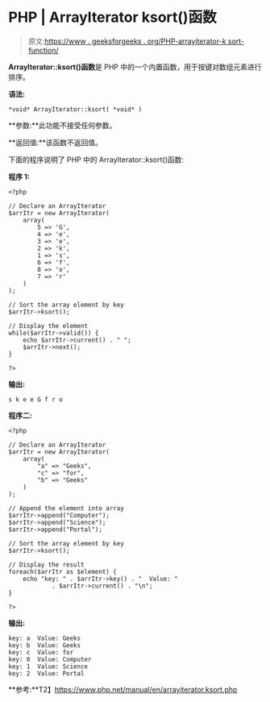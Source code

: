 # PHP | ArrayIterator ksort()函数

> 原文:[https://www . geeksforgeeks . org/PHP-arrayiterator-k sort-function/](https://www.geeksforgeeks.org/php-arrayiterator-ksort-function/)

**ArrayIterator::ksort()函数**是 PHP 中的一个内置函数，用于按键对数组元素进行排序。

**语法:**

```
*void* ArrayIterator::ksort( *void* )
```

**参数:**此功能不接受任何参数。

**返回值:**该函数不返回值。

下面的程序说明了 PHP 中的 ArrayIterator::ksort()函数:

**程序 1:**

```
<?php

// Declare an ArrayIterator
$arrItr = new ArrayIterator(
    array(
        5 => 'G',
        4 => 'e',
        3 => 'e',
        2 => 'k',
        1 => 's', 
        6 => 'f',
        8 => 'o',
        7 => 'r'
    )
);

// Sort the array element by key
$arrItr->ksort();

// Display the element
while($arrItr->valid()) {
    echo $arrItr->current() . " ";
    $arrItr->next();
}

?>
```

**输出:**

```
s k e e G f r o

```

**程序二:**

```
<?php

// Declare an ArrayIterator
$arrItr = new ArrayIterator(
    array(
        "a" => "Geeks",
        "c" => "for",
        "b" => "Geeks"
    )
);

// Append the element into array
$arrItr->append("Computer");
$arrItr->append("Science");
$arrItr->append("Portal");

// Sort the array element by key
$arrItr->ksort();

// Display the result
foreach($arrItr as $element) {
    echo "key: " . $arrItr->key() . "  Value: "
            . $arrItr->current() . "\n";
}

?>
```

**输出:**

```
key: a  Value: Geeks
key: b  Value: Geeks
key: c  Value: for
key: 0  Value: Computer
key: 1  Value: Science
key: 2  Value: Portal

```

**参考:**T2】https://www.php.net/manual/en/arrayiterator.ksort.php